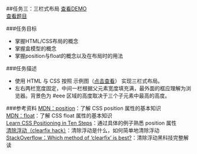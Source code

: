 ##任务三：三栏式布局
[查看DEMO](https://rawgit.com/cjlalala/2016-IFE/master/phase01/task03/task03.html)<br>
[查看题目](http://ife.baidu.com/2016/task/detail?taskId=3)

###任务目标
* 掌握HTML/CSS布局的概念
* 掌握盒模型的概念
* 掌握position与float的概念以及在布局时的用法

###任务描述
* 使用 HTML 与 CSS 按照 示例图（[点击查看](http://7xrp04.com1.z0.glb.clouddn.com/task_1_3_1.png)） 实现三栏式布局。
* 左右两栏宽度固定，中间一栏根据父元素宽度填充满，最外面的框应理解为浏览器。背景色为 #eee 区域的高度取决于三个子元素中最高的高度。

###参考资料
[MDN：position](https://developer.mozilla.org/zh-CN/docs/Web/CSS/position)：了解 CSS position 属性的基本知识<br>
[MDN：float](https://developer.mozilla.org/en-US/docs/Web/CSS/float)：了解 CSS float 属性的基本知识<br>
[Learn CSS Positioning in Ten Steps](http://www.barelyfitz.com/screencast/html-training/css/positioning/)：通过具体的例子熟悉 position 属性<br>
[清除浮动（clearfix hack）](http://zh.learnlayout.com/clearfix.html)：清除浮动是什么，如何简单地清除浮动<br>
[StackOverflow：Which method of ‘clearfix’ is best?](http://stackoverflow.com/questions/211383/what-methods-of-clearfix-can-i-use)：清除浮动黑科技完整解读
